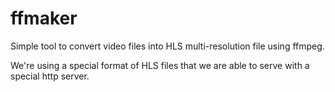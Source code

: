 # ffmaker

Simple tool to convert video files into HLS multi-resolution file using ffmpeg.

We're using a special format of HLS files that we are able to serve with a special http server.

